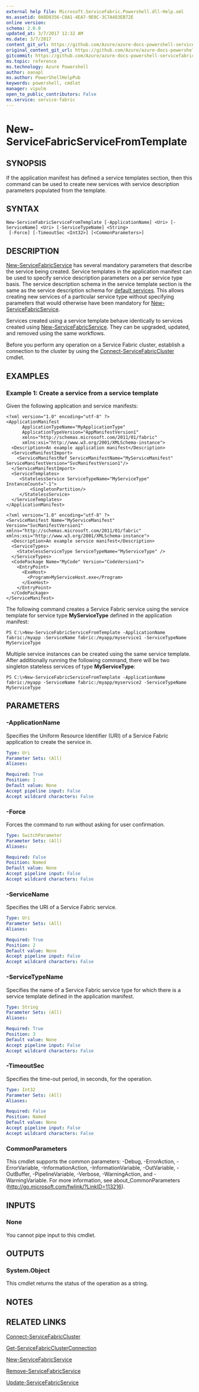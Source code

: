 ```yaml
---
external help file: Microsoft.ServiceFabric.Powershell.dll-Help.xml
ms.assetid: 0A8D8356-C8A1-4EA7-9E0C-3C7A483EB72E
online version: 
schema: 2.0.0
updated_at: 3/7/2017 12:32 AM
ms.date: 3/7/2017
content_git_url: https://github.com/Azure/azure-docs-powershell-servicefabric/blob/master/Service-Fabric-cmdlets/ServiceFabric/vlatest/New-ServiceFabricServiceFromTemplate.md
original_content_git_url: https://github.com/Azure/azure-docs-powershell-servicefabric/blob/master/Service-Fabric-cmdlets/ServiceFabric/vlatest/New-ServiceFabricServiceFromTemplate.md
gitcommit: https://github.com/Azure/azure-docs-powershell-servicefabric/blob/58cc3b08f24e76e5425050604e50a24765246be7/Service-Fabric-cmdlets/ServiceFabric/vlatest/New-ServiceFabricServiceFromTemplate.md
ms.topic: reference
ms.technology: Azure Powershell
author: oanapl
ms.author: PowerShellHelpPub
keywords: powershell, cmdlet
manager: vipulm
open_to_public_contributors: False
ms.service: service-fabric
---
```


# New-ServiceFabricServiceFromTemplate

## SYNOPSIS
If the application manifest has defined a service templates section, then this command can be used to create new services with service description parameters populated from the template. 

## SYNTAX

```
New-ServiceFabricServiceFromTemplate [-ApplicationName] <Uri> [-ServiceName] <Uri> [-ServiceTypeName] <String>
 [-Force] [-TimeoutSec <Int32>] [<CommonParameters>]
```

## DESCRIPTION
[New-ServiceFabricService](./New-ServiceFabricService.md) has several mandatory parameters that describe the service being created. Service templates in the application manifest can be used to specify service description parameters on a per service type basis. The service description schema in the service template section is the same as the service description schema for [default services](https://docs.microsoft.com/azure/service-fabric/service-fabric-application-model). This allows creating new services of a particular service type without specifying parameters that would otherwise have been mandatory for [New-ServiceFabricService](./New-ServiceFabricService.md).

Services created using a service template behave identically to services created using [New-ServiceFabricService](./New-ServiceFabricService). They can be upgraded, updated, and removed using the same workflows.

Before you perform any operation on a Service Fabric cluster, establish a connection to the cluster by using the [Connect-ServiceFabricCluster](./Connect-ServiceFabricCluster.md) cmdlet.

## EXAMPLES

### Example 1: Create a service from a service template

Given the following application and service manifests:

```
<?xml version="1.0" encoding="utf-8" ?>
<ApplicationManifest
      ApplicationTypeName="MyApplicationType"
      ApplicationTypeVersion="AppManifestVersion1"
      xmlns="http://schemas.microsoft.com/2011/01/fabric"
      xmlns:xsi="http://www.w3.org/2001/XMLSchema-instance">
  <Description>An example application manifest</Description>
  <ServiceManifestImport>
    <ServiceManifestRef ServiceManifestName="MyServiceManifest" ServiceManifestVersion="SvcManifestVersion1"/>
  </ServiceManifestImport>
  <ServiceTemplates>
     <StatelessService ServiceTypeName="MyServiceType" InstanceCount="-1">
         <SingletonPartition/>
     </StatelessService>
  </ServiceTemplates>
</ApplicationManifest>

<?xml version="1.0" encoding="utf-8" ?>
<ServiceManifest Name="MyServiceManifest" Version="SvcManifestVersion1" xmlns="http://schemas.microsoft.com/2011/01/fabric" xmlns:xsi="http://www.w3.org/2001/XMLSchema-instance">
  <Description>An example service manifest</Description>
  <ServiceTypes>
    <StatelessServiceType ServiceTypeName="MyServiceType" />
  </ServiceTypes>
  <CodePackage Name="MyCode" Version="CodeVersion1">
    <EntryPoint>
      <ExeHost>
        <Program>MyServiceHost.exe</Program>
      </ExeHost>
    </EntryPoint>
  </CodePackage>
</ServiceManifest>
```

The following command creates a Service Fabric service using the service template for service type **MyServiceType** defined in the application manifest:


```
PS C:\>New-ServiceFabricServiceFromTemplate -ApplicationName fabric:/myapp -ServiceName fabric:/myapp/myservice1 -ServiceTypeName MyServiceType 
```

Multiple service instances can be created using the same service template. After additionally running the following command, there will be two singleton stateless services of type **MyServiceType**:

```
PS C:\>New-ServiceFabricServiceFromTemplate -ApplicationName fabric:/myapp -ServiceName fabric:/myapp/myservice2 -ServiceTypeName MyServiceType 
```

## PARAMETERS

### -ApplicationName
Specifies the Uniform Resource Identifier (URI) of a Service Fabric application to create the service in.

```yaml
Type: Uri
Parameter Sets: (All)
Aliases: 

Required: True
Position: 1
Default value: None
Accept pipeline input: False
Accept wildcard characters: False
```

### -Force
Forces the command to run without asking for user confirmation.

```yaml
Type: SwitchParameter
Parameter Sets: (All)
Aliases: 

Required: False
Position: Named
Default value: None
Accept pipeline input: False
Accept wildcard characters: False
```

### -ServiceName
Specifies the URI of a Service Fabric service.

```yaml
Type: Uri
Parameter Sets: (All)
Aliases: 

Required: True
Position: 2
Default value: None
Accept pipeline input: False
Accept wildcard characters: False
```

### -ServiceTypeName
Specifies the name of a Service Fabric service type for which there is a service template defined in the application manifest.

```yaml
Type: String
Parameter Sets: (All)
Aliases: 

Required: True
Position: 3
Default value: None
Accept pipeline input: False
Accept wildcard characters: False
```

### -TimeoutSec
Specifies the time-out period, in seconds, for the operation.

```yaml
Type: Int32
Parameter Sets: (All)
Aliases: 

Required: False
Position: Named
Default value: None
Accept pipeline input: False
Accept wildcard characters: False
```

### CommonParameters
This cmdlet supports the common parameters: -Debug, -ErrorAction, -ErrorVariable, -InformationAction, -InformationVariable, -OutVariable, -OutBuffer, -PipelineVariable, -Verbose, -WarningAction, and -WarningVariable. For more information, see about_CommonParameters (http://go.microsoft.com/fwlink/?LinkID=113216).

## INPUTS

### None
You cannot pipe input to this cmdlet.

## OUTPUTS

### System.Object
This cmdlet returns the status of the operation as a string.

## NOTES

## RELATED LINKS

[Connect-ServiceFabricCluster](xref:ServiceFabric/vlatest/Connect-ServiceFabricCluster.md)

[Get-ServiceFabricClusterConnection](xref:ServiceFabric/vlatest/Get-ServiceFabricClusterConnection.md)

[New-ServiceFabricService](xref:ServiceFabric/vlatest/New-ServiceFabricService.md)

[Remove-ServiceFabricService](xref:ServiceFabric/vlatest/Remove-ServiceFabricService.md)

[Update-ServiceFabricService](xref:ServiceFabric/vlatest/Update-ServiceFabricService.md)
